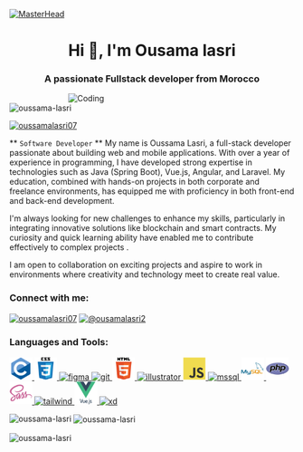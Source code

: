 [![MasterHead](https://tinkercademy.com/wp-content/uploads/2017/04/Generic-Banner-07-Web-App-Developer.png)](https://oussama-lasri.io)
<h1 align="center">Hi 👋, I'm Ousama lasri</h1>
<h3 align="center">A passionate Fullstack developer from Morocco</h3>

<img align="right" alt="Coding" width="400" src="https://camo.githubusercontent.com/cae12fddd9d6982901d82580bdf321d81fb299141098ca1c2d4891870827bf17/68747470733a2f2f6d69726f2e6d656469756d2e636f6d2f6d61782f313336302f302a37513379765349765f7430696f4a2d5a2e676966" alt="oussama-lasri" />

<p align="left"> <img src="https://komarev.com/ghpvc/?username=oussama-lasri&label=Profile%20views&color=0e75b6&style=flat" alt="oussama-lasri" /> </p>

<p align="left"> <a href="https://twitter.com/oussamalasri07" target="blank"><img src="https://img.shields.io/twitter/follow/oussamalasri07?logo=twitter&style=for-the-badge" alt="oussamalasri07" /></a> </p>

** `Software Developer` ** 
My name is Oussama Lasri, a full-stack developer passionate about building web and mobile applications. With over a year of experience in programming, I have developed strong expertise in technologies such as Java (Spring Boot), Vue.js, Angular, and Laravel. My education, combined with hands-on projects in both corporate and freelance environments, has equipped me with proficiency in both front-end and back-end development.

I'm always looking for new challenges to enhance my skills, particularly in integrating innovative solutions like blockchain and smart contracts. My curiosity and quick learning ability have enabled me to contribute effectively to complex projects .

I am open to collaboration on exciting projects and aspire to work in environments where creativity and technology meet to create real value.

<h3 align="left">Connect with me:</h3>
<p align="left">
<a href="https://twitter.com/oussamalasri07" target="blank"><img align="center" src="https://raw.githubusercontent.com/rahuldkjain/github-profile-readme-generator/master/src/images/icons/Social/twitter.svg" alt="oussamalasri07" height="30" width="40" /></a>
<a href="https://www.hackerearth.com/@ousamalasri2" target="blank"><img align="center" src="https://raw.githubusercontent.com/rahuldkjain/github-profile-readme-generator/master/src/images/icons/Social/hackerearth.svg" alt="@ousamalasri2" height="30" width="40" /></a>
</p>

<h3 align="left">Languages and Tools:</h3>
<p align="left"> <a href="https://www.cprogramming.com/" target="_blank" rel="noreferrer"> <img src="https://raw.githubusercontent.com/devicons/devicon/master/icons/c/c-original.svg" alt="c" width="40" height="40"/> </a> <a href="https://www.w3schools.com/css/" target="_blank" rel="noreferrer"> <img src="https://raw.githubusercontent.com/devicons/devicon/master/icons/css3/css3-original-wordmark.svg" alt="css3" width="40" height="40"/> </a> <a href="https://www.figma.com/" target="_blank" rel="noreferrer"> <img src="https://www.vectorlogo.zone/logos/figma/figma-icon.svg" alt="figma" width="40" height="40"/> </a> <a href="https://git-scm.com/" target="_blank" rel="noreferrer"> <img src="https://www.vectorlogo.zone/logos/git-scm/git-scm-icon.svg" alt="git" width="40" height="40"/> </a> <a href="https://www.w3.org/html/" target="_blank" rel="noreferrer"> <img src="https://raw.githubusercontent.com/devicons/devicon/master/icons/html5/html5-original-wordmark.svg" alt="html5" width="40" height="40"/> </a> <a href="https://www.adobe.com/in/products/illustrator.html" target="_blank" rel="noreferrer"> <img src="https://www.vectorlogo.zone/logos/adobe_illustrator/adobe_illustrator-icon.svg" alt="illustrator" width="40" height="40"/> </a> <a href="https://developer.mozilla.org/en-US/docs/Web/JavaScript" target="_blank" rel="noreferrer"> <img src="https://raw.githubusercontent.com/devicons/devicon/master/icons/javascript/javascript-original.svg" alt="javascript" width="40" height="40"/> </a> <a href="https://www.microsoft.com/en-us/sql-server" target="_blank" rel="noreferrer"> <img src="https://www.svgrepo.com/show/303229/microsoft-sql-server-logo.svg" alt="mssql" width="40" height="40"/> </a> <a href="https://www.mysql.com/" target="_blank" rel="noreferrer"> <img src="https://raw.githubusercontent.com/devicons/devicon/master/icons/mysql/mysql-original-wordmark.svg" alt="mysql" width="40" height="40"/> </a> <a href="https://www.php.net" target="_blank" rel="noreferrer"> <img src="https://raw.githubusercontent.com/devicons/devicon/master/icons/php/php-original.svg" alt="php" width="40" height="40"/> </a> <a href="https://sass-lang.com" target="_blank" rel="noreferrer"> <img src="https://raw.githubusercontent.com/devicons/devicon/master/icons/sass/sass-original.svg" alt="sass" width="40" height="40"/> </a> <a href="https://tailwindcss.com/" target="_blank" rel="noreferrer"> <img src="https://www.vectorlogo.zone/logos/tailwindcss/tailwindcss-icon.svg" alt="tailwind" width="40" height="40"/> </a> <a href="https://vuejs.org/" target="_blank" rel="noreferrer"> <img src="https://raw.githubusercontent.com/devicons/devicon/master/icons/vuejs/vuejs-original-wordmark.svg" alt="vuejs" width="40" height="40"/> </a> <a href="https://www.adobe.com/products/xd.html" target="_blank" rel="noreferrer"> <img src="https://cdn.worldvectorlogo.com/logos/adobe-xd.svg" alt="xd" width="40" height="40"/> </a> </p>

<p><img align="left" src="https://github-readme-stats.vercel.app/api/top-langs?username=oussama-lasri&show_icons=true&locale=en&layout=compact" alt="oussama-lasri" /></p>

<p>&nbsp;<img align="center" src="https://github-readme-stats.vercel.app/api?username=oussama-lasri&show_icons=true&locale=en" alt="oussama-lasri" /></p>

<p><img align="center" src="https://github-readme-streak-stats.herokuapp.com/?user=oussama-lasri&" alt="oussama-lasri" /></p>

